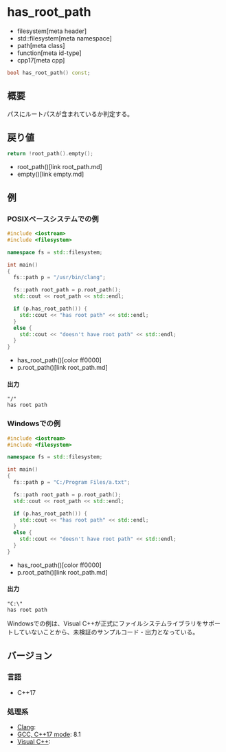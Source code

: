 # has_root_path
* filesystem[meta header]
* std::filesystem[meta namespace]
* path[meta class]
* function[meta id-type]
* cpp17[meta cpp]

```cpp
bool has_root_path() const;
```

## 概要
パスにルートパスが含まれているか判定する。


## 戻り値
```cpp
return !root_path().empty();
```
* root_path()[link root_path.md]
* empty()[link empty.md]


## 例
### POSIXベースシステムでの例
```cpp example
#include <iostream>
#include <filesystem>

namespace fs = std::filesystem;

int main()
{
  fs::path p = "/usr/bin/clang";

  fs::path root_path = p.root_path();
  std::cout << root_path << std::endl;

  if (p.has_root_path()) {
    std::cout << "has root path" << std::endl;
  }
  else {
    std::cout << "doesn't have root path" << std::endl;
  }
}
```
* has_root_path()[color ff0000]
* p.root_path()[link root_path.md]

#### 出力
```
"/"
has root path
```


### Windowsでの例
```cpp example
#include <iostream>
#include <filesystem>

namespace fs = std::filesystem;

int main()
{
  fs::path p = "C:/Program Files/a.txt";

  fs::path root_path = p.root_path();
  std::cout << root_path << std::endl;

  if (p.has_root_path()) {
    std::cout << "has root path" << std::endl;
  }
  else {
    std::cout << "doesn't have root path" << std::endl;
  }
}
```
* has_root_path()[color ff0000]
* p.root_path()[link root_path.md]

#### 出力
```
"C:\"
has root path
```

Windowsでの例は、Visual C++が正式にファイルシステムライブラリをサポートしていないことから、未検証のサンプルコード・出力となっている。


## バージョン
### 言語
- C++17

### 処理系
- [Clang](/implementation.md#clang):
- [GCC, C++17 mode](/implementation.md#gcc): 8.1
- [Visual C++](/implementation.md#visual_cpp):
